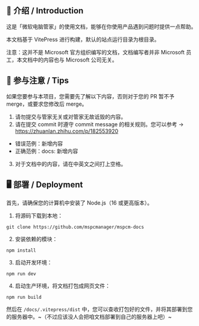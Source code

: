 ## 👏 介绍 / Introduction  
这是「微软电脑管家」的使用文档，能够在你使用产品遇到问题时提供一点帮助。  
  
本文档基于 VitePress 进行构建，默认的站点运行目录为根目录。  
  
注意：这并不是 Microsoft 官方组织编写的文档，文档编写者并非 Microsoft 员工，本文档中的内容也与 Microsoft 公司无关。

## 📣 参与注意 / Tips  
如果您要参与本项目，您需要先了解以下内容，否则对于您的 PR 暂不予 merge，或要求您修改后 merge。  

1. 请勿提交与管家无关或对管家无故诋毁的内容。
2. 请在提交 commit 时遵守 commit message 的相关规则。您可以参考 → <https://zhuanlan.zhihu.com/p/182553920>  
* 错误范例：新增内容
* 正确范例：docs: 新增内容
3. 对于文档中的内容，请在中英文之间打上空格。


## 🖥️ 部署 / Deployment  
首先，请确保您的计算机中安装了 Node.js（16 或更高版本）。  
1. 将源码下载到本地：
```shell
git clone https://github.com/mspcmanager/mspcm-docs
```
2. 安装依赖的模块：
```shell
npm install
```
3. 启动开发环境：
```shell
npm run dev
```
4. 启动生产环境，将文档打包成网页文件：
```shell
npm run build
```
然后在 `/docs/.vitepress/dist` 中，您可以查收打包好的文件，并将其部署到您的服务器中。~（不过应该没人会把咱文档部署到自己的服务器上吧）~
